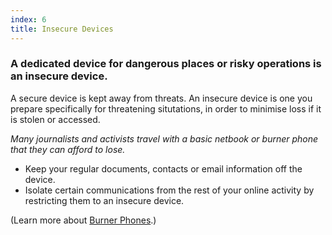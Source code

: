 ```yaml
---
index: 6
title: Insecure Devices
---
```

### A dedicated device for dangerous places or risky operations is an insecure device.

A secure device is kept away from threats. An insecure device is one you prepare specifically for threatening situtations, in order to minimise loss if it is stolen or accessed.  

*Many journalists and activists travel with a basic netbook or burner phone that they can afford to lose.*

*	Keep your regular documents, contacts or email information off the device.
* Isolate certain communications from the rest of your online activity by restricting them to an insecure device.

(Learn more about [Burner Phones](umbrella://communications/mobile-phones/beginner/s_burner-phones.md).)